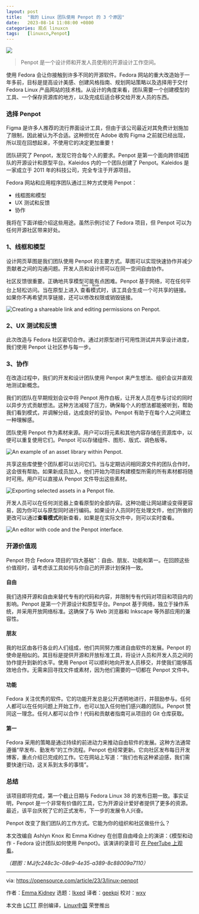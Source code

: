 ```yaml
---
layout: post
title:	"我的 Linux 团队使用 Penpot 的 3 个原因"
date:	2023-08-14 11:08:00 +0800 
categories:	观点 linuxcn 
tags:	[linuxcn,Penpot]
---
```



![](/Asserts/Images//attachment/album/202308/14/110746hxia0hp18r1v11vz.jpg)



> 
> Penpot 是一个设计师和开发人员使用的开源设计工作空间。
> 
> 
> 


使用 Fedora 会让你接触到许多不同的开源软件。Fedora 网站的重大改造始于一年多前，目标是提高设计美感、创建风格指南、规划网站策略以及选择用于交付 Fedora Linux 产品网站的技术栈。从设计的角度来看，团队需要一个创建模型的工具、一个保存资源库的地方，以及完成后适合移交给开发人员的东西。


### 选择 Penpot


Figma 是许多人推荐的流行界面设计工具，但由于该公司最近对其免费计划施加了限制，因此被认为不合适。这种担忧在 Adobe 收购 Figma 之前就已经出现，所以现在回想起来，不使用它的决定更加重要！


团队研究了 Penpot，发现它符合每个人的要求。Penpot 是第一个面向跨领域团队的开源设计和原型平台。Kaleidos 内的一个团队创建了 Penpot。Kaleidos 是一家成立于 2011 年的科技公司，完全专注于开源项目。


Fedora 网站和应用程序团队通过三种方式使用 Penpot：


* 线框图和模型
* UX 测试和反馈
* 协作


我将在下面详细介绍这些用途。虽然示例讨论了 Fedora 项目，但 Penpot 可以为任何开源社区带来好处。


### 1、线框和模型


设计网页草图是我们团队使用 Penpot 的主要方式。草图可以实现快速协作并减少贡献者之间的沟通问题。开发人员和设计师可以在同一空间自由协作。


社区反馈很重要。正确地共享模型可能有点困难。Penpot 基于网络，可在任何平台上轻松访问。当在原型上进入 <ruby> 查看模式 <rt>  View Mode </rt></ruby> 时，该工具会生成一个可共享的链接。如果你不再希望共享链接，还可以修改权限或销毁链接。


![Creating a shareable link and editing permissions on Penpot.](/Asserts/Images//attachment/album/202308/14/110938egdktrob9tojyusq.jpg)


### 2、UX 测试和反馈


此次改造与 Fedora 社区密切合作。通过对原型进行可用性测试并共享设计进度，我们使用 Penpot 让社区参与每一步。


### 3、协作


在改造过程中，我们的开发和设计团队使用 Penpot 来产生想法、组织会议并直观地测试新概念。


我们的团队在早期规划会议中将 Penpot 用作白板，让开发人员在参与讨论的同时以异步方式贡献想法。这种方法减轻了压力，确保每个人的想法都能被听到，帮助我们看到模式，并调解分歧，达成良好的妥协。Penpot 有助于在每个人之间建立一种理解感。


团队使用 Penpot 作为素材来源。用户可以将元素和其他内容存储在资源库中，以便可以重复使用它们。Penpot 可以存储组件、图形、版式、调色板等。


![An example of an asset library within Penpot.](/Asserts/Images//attachment/album/202308/14/110946u681ws8u2pwz11pj.jpg)


共享这些库使整个团队都可以访问它们。当与定期访问相同源文件的团队合作时，这会很有帮助。如果新成员加入，他们开始为项目构建模型所需的所有素材都将随时可用。用户可以直接从 Penpot 文件导出这些素材。


![Exporting selected assets in a Penpot file.](/Asserts/Images//attachment/album/202308/14/110955iaeqc0ccmbpqcvbq.jpg)


开发人员可以在任何浏览器上查看原型的全部内容。这种功能让网站建设变得更容易，因为你可以与原型同时进行编码。如果设计人员同时在处理文件，他们所做的更改可以通过**查看模式**刷新查看，如果是在实际文件中，则可以实时查看。


![An editor with code and the Penpot interface.](/Asserts/Images//attachment/album/202308/14/111007w9gf9z977c797q83.jpg)


### 开源价值观


Penpot 符合 Fedora 项目的“四大基础”：自由、朋友、功能和第一。在回顾这些价值观时，请考虑该工具如何与你自己的开源计划保持一致。


#### 自由


我们选择开源和自由来替代专有的代码和内容，并限制专有代码对项目和项目内的影响。Penpot 是第一个开源设计和原型平台。Penpot 基于网络，独立于操作系统，并采用开放网络标准。这确保了与 Web 浏览器和 Inkscape 等外部应用的兼容性。


#### 朋友


我的社区由各行各业的人们组成，他们共同努力推进自由软件的发展。Penpot 的使命是相似的。其目标是提供开源和开放标准工具，将设计人员和开发人员之间的协作提升到新的水平。使用 Penpot 可以顺利地向开发人员移交，并使我们能够高效地合作。无需来回寻找文件或素材，因为他们需要的一切都在 Penpot 文件中。


#### 功能


Fedora 关注优秀的软件。它的功能开发总是公开透明地进行，并鼓励参与。任何人都可以在任何问题上开始工作，也可以加入任何他们感兴趣的团队。Penpot 赞同这一理念。任何人都可以合作！代码和贡献者指南可从项目的 Git 仓库获取。


#### 第一


Fedora 采用的策略是通过持续的前进动力来推动自由软件的发展。这种方法通常遵循“早发布、勤发布”的工作流程。Penpot 也经常更新。它向社区发布每日开发博客，重点介绍已完成的工作。它在网站上写道：“我们也有这种紧迫感，我们需要快速行动，这关系到太多的事情”。


### 总结


该项目即将完成，第一个截止日期与 Fedora Linux 38 的发布日期一致。事实证明，Penpot 是一个非常有价值的工具，它为开源设计爱好者提供了更多的资源。最近，该平台庆祝了它的正式发布，下一步的发展令人兴奋。


Penpot 改变了我们团队的工作方式。它能为你的组织和社区做些什么？


本文改编自 Ashlyn Knox 和 Emma Kidney 在创意自由峰会上的演讲：《模型和动作 - Fedora 设计团队如何使用 Penpot》。该演讲的录音可 [在 PeerTube 上观看](https://peertube.linuxrocks.online/w/5H22PH66kYwiTKcKR1p2kJ)。


*（题图：MJ/fc248c3c-08e9-4e35-a389-8c88009a7110）*




---


via: <https://opensource.com/article/23/3/linux-penpot>


作者：[Emma Kidney](https://opensource.com/users/ekidney) 选题：[lkxed](https://github.com/lkxed/) 译者：[geekpi](https://github.com/geekpi) 校对：[wxy](https://github.com/wxy)


本文由 [LCTT](https://github.com/LCTT/TranslateProject) 原创编译，[Linux中国](https://linux.cn/) 荣誉推出
